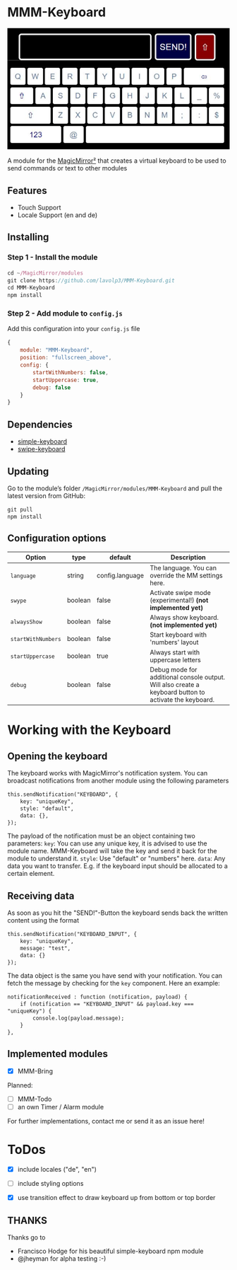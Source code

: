 # MMM-Keyboard

![Example image](keyboard-example.jpg)

A module for the [MagicMirror²](https://github.com/MichMich/MagicMirror/) that creates a virtual keyboard to be used to send commands or text to other modules

## Features
 * Touch Support
 * Locale Support (en and de)

## Installing

### Step 1 - Install the module
```javascript
cd ~/MagicMirror/modules
git clone https://github.com/lavolp3/MMM-Keyboard.git
cd MMM-Keyboard
npm install
```

### Step 2 - Add module to `config.js`
Add this configuration into your `config.js` file
```javascript
{
    module: "MMM-Keyboard",
    position: "fullscreen_above",
    config: {
        startWithNumbers: false,
        startUppercase: true,
        debug: false
    }
}
```

## Dependencies

* [simple-keyboard](https://www.npmjs.com/package/simple-keyboard)
* [swipe-keyboard](https://www.npmjs.com/package/swipe-keyboard)

## Updating
Go to the module’s folder `/MagicMirror/modules/MMM-Keyboard` and pull the latest version from GitHub:
```
git pull
npm install
```

## Configuration options

| Option            | type   | default        | Description
|-------------------|--------|--------------- |-----------
| `language`        | string | config.language| The language. You can override the MM settings here.
| `swype`           | boolean| false          | Activate swipe mode (experimental!)  **(not implemented yet)**
| `alwaysShow`      | boolean| false          | Always show keyboard.  **(not implemented yet)**
| `startWithNumbers`| boolean| false          | Start keyboard with 'numbers' layout
| `startUppercase`  | boolean| true           | Always start with uppercase letters
| `debug`           | boolean| false          | Debug mode for additional console output. Will also create a keyboard button to activate the keyboard.


# Working with the Keyboard

## Opening the keyboard

The keyboard works with MagicMirror's notification system. You can broadcast notifications from another module using the following parameters
```
this.sendNotification("KEYBOARD", {
    key: "uniqueKey",
    style: "default",
    data: {},
});
```

The payload of the notification must be an object containing two parameters:
`key`: You can use any unique key, it is advised to use the module name. MMM-Keyboard will take the key and send it back for the module to understand it.
`style`: Use "default" or "numbers" here.
`data`: Any data you want to transfer. E.g. if the keyboard input should be allocated to a certain element.

## Receiving data

As soon as you hit the "SEND!"-Button the keyboard sends back the written content using the format

```
this.sendNotification("KEYBOARD_INPUT", {
    key: "uniqueKey",
    message: "test",
    data: {}
});
```

The data object is the same you have send with your notification.
You can fetch the message by checking for the `key` component. Here an example:

```
notificationReceived : function (notification, payload) {
    if (notification == "KEYBOARD_INPUT" && payload.key === "uniqueKey") {
        console.log(payload.message);
    }
},
```

## Implemented modules

- [x] MMM-Bring

Planned:
- [ ] MMM-Todo
- [ ] an own Timer / Alarm module

For further implementations, contact me or send it as an issue here!


# ToDos

- [x] include locales ("de", "en")
- [ ] include styling options
- [x] use transition effect to draw keyboard up from bottom or top border


## THANKS

Thanks go to
- Francisco Hodge for his beautiful simple-keyboard npm module
- @jheyman for alpha testing :-)
